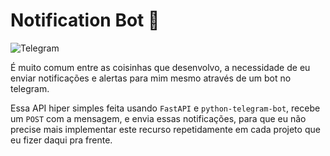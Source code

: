 # Notification Bot :loudspeaker:

![Telegram](https://img.shields.io/badge/Telegram-2CA5E0?style=for-the-badge&logo=telegram&logoColor=white)

É muito comum entre as coisinhas que desenvolvo, a necessidade de eu enviar notificações e alertas para mim mesmo através de um bot no telegram.

Essa API hiper simples feita usando `FastAPI` e `python-telegram-bot`, recebe um `POST` com a mensagem, e envia essas notificações, para que eu não precise mais implementar este recurso repetidamente em cada projeto que eu fizer daqui pra frente.

